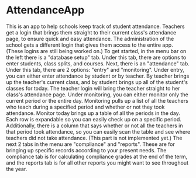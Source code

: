 # AttendanceApp
This is an app to help schools keep track of student attendance.
Teachers get a login that brings them straight to their current class's attendance page, to ensure quick and easy attendance.
The administration of the school gets a different login that gives them access to the entire app.
(These logins are still being worked on.)
To get started, in the menu bar on the left there is a "database setup" tab. Under this tab, there are options to enter students, class splits, and courses. 
Next, there is an "attendance" tab. Under this tab, there are 2 options: "entry" and "monitoring". Under entry, you can either enter attendance by student or by teacher. By teacher brings up the teacher's current class, and by student brings up all of the student's classes for today. The teacher login will bring the teacher straight to her class's attendance page. Under monitoring, you can either monitor only the current period or the entire day. Monitoring pulls up a list of all the teachers who teach during a specified period and whether or not they took attendance. Monitor today brings up a table of all the periods in the day. Each row is expandable so you can easily check up on a specific period. Additionally, there is a column that says whether or not all the teachers in that period took attendance, so you can easily scan the table and see where teachers did not take attendance. (This part is not implemented yet.)
The next 2 tabs in the menu are "compliance" and "reports". These are for bringing up specific records according to your present needs. The compliance tab is for calculating compliance grades at the end of the term, and the reports tab is for all other reports you might want to see throughout the year.